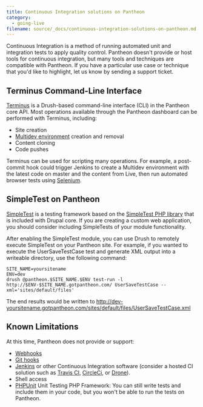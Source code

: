 ```yaml
---
title: Continuous Integration solutions on Pantheon
category:
  - going-live
filename: source/_docs/continuous-integration-solutions-on-pantheon.md
---
```


Continuous Integration is a method of running automated unit and integration tests to apply quality control. Pantheon doesn't provide or host tools for continuous integration, but many tools and techniques are compatible with Pantheon. If you have a particular use case or technique that you'd like to highlight, let us know by sending a support ticket.

## Terminus Command-Line Interface

[Terminus](/documentation/advanced-topics/terminus-the-pantheon-command-line-interface/) is a Drush-based command-line interface (CLI) in the Pantheon core API. Most operations available through the Pantheon dashboard can be performed with Terminus, including:

- Site creation
- [Multidev environment](/documentation/advanced-topics/branching-git-workflows-for-teams-with-multidev/) creation and removal
- Content cloning
- Code pushes

Terminus can be used for scripting many operations. For example, a post-commit hook could trigger Jenkins to create a Multidev environment with the latest code on master and the content from Live, then run automated browser tests using [Selenium](http://www.seleniumhq.org/).

## SimpleTest on Pantheon

[SimpleTest](https://drupal.org/project/simpletest) is a testing framework based on the [SimpleTest PHP library](http://simpletest.sourceforge.net/) that is included with Drupal core. If you are creating a custom web application, you should consider including SimpleTests of your module functionality.

After enabling the SimpleTest module, you can use Drush to remotely execute SimpleTest on your Pantheon site. For example, if you wanted to execute the UserSaveTestCase test and generate XML output into a writeable directory, use the following command:

    SITE_NAME=yoursitename
    ENV=dev
    drush @pantheon.$SITE_NAME.$ENV test-run -l http://$ENV-$SITE_NAME.gotpantheon.com/ UserSaveTestCase --xml='sites/default/files'

The end results would be written to http://dev-yoursitename.gotpantheon.com/sites/default/files/UserSaveTestCase.xml

## Known Limitations

At this time, Pantheon does not provide or support:

- [Webhooks](http://en.wikipedia.org/wiki/Webhook)
- [Git hooks](http://git-scm.com/book/en/Customizing-Git-Git-Hooks)
- [Jenkins](http://jenkins-ci.org/) or other Continuous Integration software (consider a hosted CI solution such as [Travis CI](https://travis-ci.com/), [CircleCi](https://circleci.com/), or [Drone](https://drone.io/)).
- Shell access
- [PHPUnit](https://github.com/sebastianbergmann/phpunit/) Unit Testing PHP Framework: You can still write tests and include them in your code, but you won't be able to run the tests on Pantheon.
